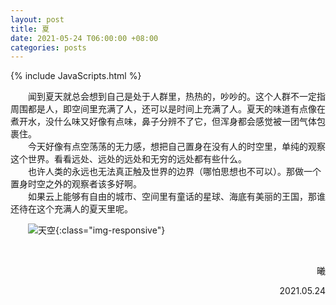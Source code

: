 ```yaml
---
layout: post
title: 夏
date: 2021-05-24 T06:00:00 +08:00
categories: posts
---
```


{% include JavaScripts.html %}

&emsp;&emsp;闻到夏天就总会想到自己是处于人群里，热热的，吵吵的。这个人群不一定指周围都是人，即空间里充满了人，还可以是时间上充满了人。夏天的味道有点像在煮开水，没什么味又好像有点味，鼻子分辨不了它，但浑身都会感觉被一团气体包裹住。  
&emsp;&emsp;今天好像有点空荡荡的无力感，想把自己置身在没有人的时空里，单纯的观察这个世界。看看远处、远处的远处和无穷的远处都有些什么。  
&emsp;&emsp;也许人类的永远也无法真正触及世界的边界（哪怕思想也不可以）。那做一个置身时空之外的观察者该多好啊。  
&emsp;&emsp;如果云上能够有自由的城市、空间里有童话的星球、海底有美丽的王国，那谁还待在这个充满人的夏天里呢。  

&emsp;&emsp;![天空](/include/MaemoDaily/2021_05_24.jpg){:class="img-responsive"}  

&emsp;&emsp;  
<p align="right">曦</p>
<p align="right">2021.05.24</p>
